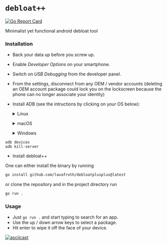 # `debloat++`
[![Go Report Card](https://goreportcard.com/badge/github.com/lavafroth/debloatplusplus)](https://goreportcard.com/report/github.com/lavafroth/debloatplusplus)

Minimalist yet functional android debloat tool

### Installation

- Back your data up before you screw up.
- Enable *Developer Options* on your smartphone.
- Switch on *USB Debugging* from the developer panel.
- From the settings, disconnect from any OEM / vendor accounts (deleting an OEM account package could lock you on the lockscreen because the phone can no longer associate your identity)
- Install ADB (see the intructions by clicking on your OS below):
  <p>
  <details>
  <summary>Linux</summary>

  Debian Base:
  ```bash
  sudo apt install android-sdk-platform-tools
  ```

  Arch-Linux Base:
  ```bash
  sudo pacman -S android-tools
  ```

  Red Hat Base:
  ```bash
  sudo yum install android-tools
  ```

  OpenSUSE Base:
  ```bash
  sudo zypper install android-tools
  ```

  </details>
  </p>

  <p>
  <details>
  <summary>macOS</summary>

  - Install [Homebrew](https://brew.sh/)
  - Install *Android platform tools*
    ```bash
    brew install android-platform-tools
    ```
  </details>
  </p>

  <p>
  <details>
  <summary>Windows</summary>

  - Download and extract [android platform tools](https://dl.google.com/android/repository/platform-tools-latest-windows.zip).
  - [Add the extracted folder to your PATH](https://www.architectryan.com/2018/03/17/add-to-the-path-on-windows-10/).
  - [Install USB drivers for your device](https://developer.android.com/studio/run/oem-usb#Drivers)
  - Check your device is detected:

```batch
adb devices
adb kill-server
```
  </details>
  </p>

- Install debloat++

One can either install the binary by running

```bash
go install github.com/lavafroth/debloatplusplus@latest
```

or clone the repository and in the project directory run

```bash
go run .
```

### Usage

- Just `go run .` and start typing to search for an app.
- Use the up / down arrow keys to select a package.
- Hit enter to wipe it off the face of your device.

[![asciicast](https://asciinema.org/a/511427.svg)](https://asciinema.org/a/511427)
